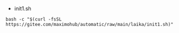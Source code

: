 

- init1.sh

```shell
bash -c "$(curl -fsSL https://gitee.com/maximohub/automatic/raw/main/laika/init1.sh)"
```